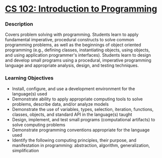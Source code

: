 # [CS 102: Introduction to Programming](https://wne.smartcatalogiq.com/en/2019-2020/Catalogue/Undergraduate-Courses/CS-COMPUTER-SCIENCE/100/CS-102)
### Description
Covers problem solving with programming. Students learn to apply fundamental imperative, procedural constructs to solve common programming problems, as well as the beginnings of object oriented programming (e.g., defining classes, instantiating objects, using objects, and using application programmer's interfaces). Students learn to design and develop small programs using a procedural, imperative programming language and appropriate analysis, design, and testing techniques.
### Learning Objectives
- Install, configure, and use a development environment for the language(s) used
- Demonstrate ability to apply appropriate computing tools to solve problems, describe data, and/or analyze models
- Demonstrate the use of variables, types, selection, iteration, functions, classes, objects, and standard API in the language(s) taught
- Design, implement, and test small programs (computational artifacts) to solve computing problems
- Demonstrate programming conventions appropriate for the language used
- Identify the following computing principles, their purpose, and manifestation in programming: abstraction, algorithm, generalization, simplification
